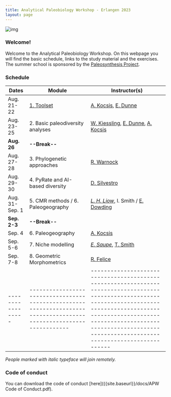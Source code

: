 ```yaml
---
title: Analytical Paleobiology Workshop - Erlangen 2023
layout: page
---
```


![img]({{site.baseurl}}/images/orangerie.jpg) 


### Welcome!

Welcome to the Analytical Paleobiology Workshop. On this webpage you will find the basic schedule, links to the study material and the exercises. The summer school is sponsored by the [Paleosynthesis Project](http://www.paleosynthesis.de/).

### Schedule

| Dates           | Module                                                                                                           | Instructor(s)                                                                                                                                                                                                                                                    |
|-----------------|------------------------------------------------------------------------------------------------------------------|------------------------------------------------------------------------------------------------------------------------------------------------------------------------------------------------------------------------------------------------------------------|
| Aug. 21-22      | [1. Toolset]({{site.url}}{{site.baseurl}}/toolset/)                                                              | [A. Kocsis](https://www.gzn.nat.fau.de/palaeontologie/team/wissenschaftler/kocsis/), [E. Dunne](https://www.gzn.nat.fau.eu/palaeontologie/team/wissenschaftler/emma-dunne/)                                                                                      |
| Aug. 23-25      | 2. Basic paleodiversity analyses                                             | [W. Kiessling](https://www.gzn.nat.fau.de/palaeontologie/team/professors/kiessling/), [E. Dunne](https://www.gzn.nat.fau.eu/palaeontologie/team/wissenschaftler/emma-dunne/), [A. Kocsis](https://www.gzn.nat.fau.de/palaeontologie/team/wissenschaftler/kocsis/) |
| **Aug. 26**     | **--Break--**                                                                                                    |                                                                                                                                                                                                                                                                  |
| Aug. 27-28      | 3. Phylogenetic approaches                                                    | [R.  Warnock](https://www.gzn.nat.fau.eu/palaeontologie/team/professors/rachel-warnock/)                                                                                                                                                                         |
| Aug. 29-30      | 4. PyRate and AI-based diversity                                                            | [D. Silvestro](https://www.unifr.ch/bio/en/research/eco-evol/silvestro-group.html)                                                                                                                                                                               |
| Aug. 31- Sep. 1 | 5. CMR methods / 6. Paleogeography | *[L. H. Liow](https://leehsiangliow.com/)*, I. Smith / [E. Dowding](https://www.gzn.nat.fau.de/palaeontologie/team/wissenschaftler/elizabeth-dowding/)                                                                                                           |
| **Sep. 2-3**    | **--Break--**                                                                                                    |                                                                                                                                                                                                                                                                  |
| Sep. 4          | 6. Paleogeography                                                            | [A. Kocsis](https://www.gzn.nat.fau.de/palaeontologie/team/wissenschaftler/kocsis/)                                                                                                                                                                              |
| Sep. 5-6        | 7. Niche modelling                                                                   | *[E. Saupe](https://www.earth.ox.ac.uk/people/erin-saupe/)*, [T. Smith](https://palaeobiology.web.ox.ac.uk/people/dr-thomas-smith)                                                                                                                               |
| Sep. 7-8        | 8. Geometric Morphometrics                                                    | [R. Felice](https://www.ucl.ac.uk/biosciences/people/felice-ryan)                                                                                                                                                                                                |
|-----------------|------------------------------------------------------------------------------------------------------------------|------------------------------------------------------------------------------------------------------------------------------------------------------------------------------------------------------------------------------------------------------------------|

*People marked with italic typeface will join remotely.*

### Code of conduct

You can download the code of conduct [here]({{site.baseurl}}/docs/APW Code of Conduct.pdf). 
